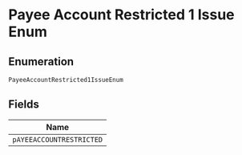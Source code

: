 
# Payee Account Restricted 1 Issue Enum

## Enumeration

`PayeeAccountRestricted1IssueEnum`

## Fields

| Name |
|  --- |
| `pAYEEACCOUNTRESTRICTED` |

